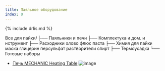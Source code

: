 ```yaml
---
title: Паяльное оборудование
index: 0
---
```




{% include drlis.md %}



Все для пайки/
├── Паяльники и печи
├── Комплектуха и дом. и нструмент
├── Расходники олово флюс паста
├── Химия для пайки маска глицерин персульфат растворители спирт
├── Термоусадка
└── Готовые наборы

- [Печь MECHANIC Heating Table](https://aliexpress.ru/item/1005002313668029.html) 
  <detalis>![image](https://user-images.githubusercontent.com/17731587/143229942-a8c359f7-3ab1-4dfa-bebd-3502b1f2c7b4.png)</detalis>

